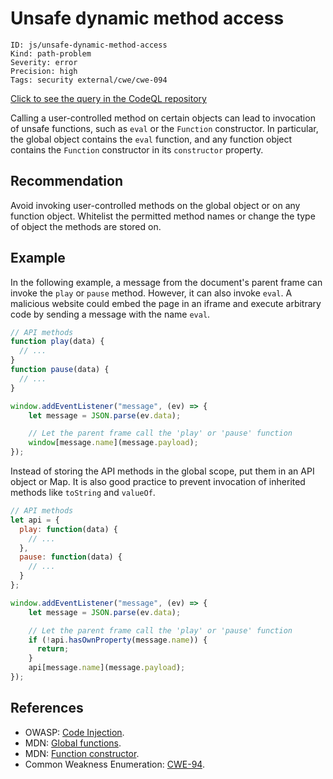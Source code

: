 # Unsafe dynamic method access

```
ID: js/unsafe-dynamic-method-access
Kind: path-problem
Severity: error
Precision: high
Tags: security external/cwe/cwe-094

```
[Click to see the query in the CodeQL repository](https://github.com/github/codeql/tree/main/javascript/ql/src/Security/CWE-094/UnsafeDynamicMethodAccess.ql)

Calling a user-controlled method on certain objects can lead to invocation of unsafe functions, such as `eval` or the `Function` constructor. In particular, the global object contains the `eval` function, and any function object contains the `Function` constructor in its `constructor` property.


## Recommendation
Avoid invoking user-controlled methods on the global object or on any function object. Whitelist the permitted method names or change the type of object the methods are stored on.


## Example
In the following example, a message from the document's parent frame can invoke the `play` or `pause` method. However, it can also invoke `eval`. A malicious website could embed the page in an iframe and execute arbitrary code by sending a message with the name `eval`.


```javascript
// API methods
function play(data) {
  // ...
}
function pause(data) {
  // ...
}

window.addEventListener("message", (ev) => {
    let message = JSON.parse(ev.data);

    // Let the parent frame call the 'play' or 'pause' function 
    window[message.name](message.payload);
});

```
Instead of storing the API methods in the global scope, put them in an API object or Map. It is also good practice to prevent invocation of inherited methods like `toString` and `valueOf`.


```javascript
// API methods
let api = {
  play: function(data) {
    // ...
  },
  pause: function(data) {
    // ...
  }
};

window.addEventListener("message", (ev) => {
    let message = JSON.parse(ev.data);

    // Let the parent frame call the 'play' or 'pause' function
    if (!api.hasOwnProperty(message.name)) {
      return;
    }
    api[message.name](message.payload);
});

```

## References
* OWASP: [Code Injection](https://www.owasp.org/index.php/Code_Injection).
* MDN: [Global functions](https://developer.mozilla.org/en-US/docs/Web/JavaScript/Reference/Global_Objects#Function_properties).
* MDN: [Function constructor](https://developer.mozilla.org/en-US/docs/Web/JavaScript/Reference/Global_Objects/Function).
* Common Weakness Enumeration: [CWE-94](https://cwe.mitre.org/data/definitions/94.html).